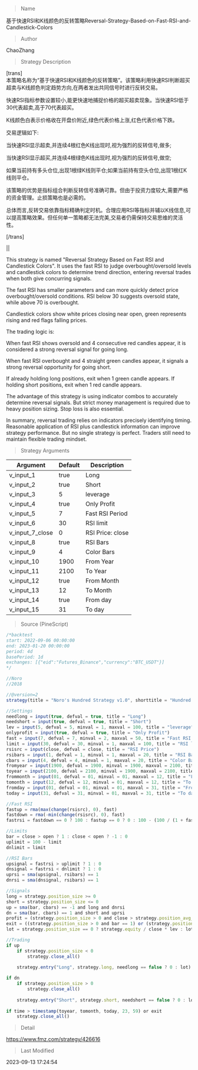 
> Name

基于快速RSI和K线颜色的反转策略Reversal-Strategy-Based-on-Fast-RSI-and-Candlestick-Colors

> Author

ChaoZhang

> Strategy Description



[trans]  
本策略名称为“基于快速RSI和K线颜色的反转策略”。该策略利用快速RSI判断超买超卖与K线颜色判定趋势方向,在两者发出共同信号时进行反转交易。

快速RSI指标参数设置较小,能更快速地捕捉价格的超买超卖现象。当快速RSI低于30代表超卖,高于70代表超买。

K线颜色白表示价格收在开盘价附近,绿色代表价格上涨,红色代表价格下跌。

交易逻辑如下:

当快速RSI显示超卖,并连续4根红色K线出现时,视为强烈的反转信号,做多;

当快速RSI显示超买,并连续4根绿色K线出现时,视为强烈的反转信号,做空;

如果当前持有多头仓位,出现1根绿K线则平仓;如果当前持有空头仓位,出现1根红K线则平仓。

该策略的优势是指标组合判断反转信号准确可靠。但由于投资力度较大,需要严格的资金管理。止损策略也是必需的。

总体而言,反转交易依靠指标精确判定时机。合理应用RSI等指标并辅以K线信息,可以提高策略效果。但任何单一策略都无法完美,交易者仍需保持交易思维的灵活性。


[/trans]

||



This strategy is named "Reversal Strategy Based on Fast RSI and Candlestick Colors". It uses the fast RSI to judge overbought/oversold levels and candlestick colors to determine trend direction, entering reversal trades when both give concurring signals.

The fast RSI has smaller parameters and can more quickly detect price overbought/oversold conditions. RSI below 30 suggests oversold state, while above 70 is overbought. 

Candlestick colors show white prices closing near open, green represents rising and red flags falling prices. 

The trading logic is:

When fast RSI shows oversold and 4 consecutive red candles appear, it is considered a strong reversal signal for going long.

When fast RSI overbought and 4 straight green candles appear, it signals a strong reversal opportunity for going short.

If already holding long positions, exit when 1 green candle appears. If holding short positions, exit when 1 red candle appears.

The advantage of this strategy is using indicator combos to accurately determine reversal signals. But strict money management is required due to heavy position sizing. Stop loss is also essential.

In summary, reversal trading relies on indicators precisely identifying timing. Reasonable application of RSI plus candlestick information can improve strategy performance. But no single strategy is perfect. Traders still need to maintain flexible trading mindset.

> Strategy Arguments



|Argument|Default|Description|
|----|----|----|
|v_input_1|true|Long|
|v_input_2|true|Short|
|v_input_3|5|leverage|
|v_input_4|true|Only Profit|
|v_input_5|7|Fast RSI Period|
|v_input_6|30|RSI limit|
|v_input_7_close|0|RSI Price: close|high|low|open|hl2|hlc3|hlcc4|ohlc4|
|v_input_8|true|RSI Bars|
|v_input_9|4|Color Bars|
|v_input_10|1900|From Year|
|v_input_11|2100|To Year|
|v_input_12|true|From Month|
|v_input_13|12|To Month|
|v_input_14|true|From day|
|v_input_15|31|To day|


> Source (PineScript)

``` javascript
/*backtest
start: 2022-09-06 00:00:00
end: 2023-01-20 00:00:00
period: 4d
basePeriod: 1d
exchanges: [{"eid":"Futures_Binance","currency":"BTC_USDT"}]
*/

//Noro
//2018

//@version=2
strategy(title = "Noro's Hundred Strategy v1.0", shorttitle = "Hundred str 1.0", overlay = true, default_qty_type = strategy.percent_of_equity, default_qty_value = 100, pyramiding = 0)

//Settings
needlong = input(true, defval = true, title = "Long")
needshort = input(true, defval = true, title = "Short")
lev = input(5, defval = 5, minval = 1, maxval = 100, title = "leverage")
onlyprofit = input(true, defval = true, title = "Only Profit")
fast = input(7, defval = 7, minval = 2, maxval = 50, title = "Fast RSI Period")
limit = input(30, defval = 30, minval = 1, maxval = 100, title = "RSI limit")
rsisrc = input(close, defval = close, title = "RSI Price")
rsibars = input(1, defval = 1, minval = 1, maxval = 20, title = "RSI Bars")
cbars = input(4, defval = 4, minval = 1, maxval = 20, title = "Color Bars")
fromyear = input(1900, defval = 1900, minval = 1900, maxval = 2100, title = "From Year")
toyear = input(2100, defval = 2100, minval = 1900, maxval = 2100, title = "To Year")
frommonth = input(01, defval = 01, minval = 01, maxval = 12, title = "From Month")
tomonth = input(12, defval = 12, minval = 01, maxval = 12, title = "To Month")
fromday = input(01, defval = 01, minval = 01, maxval = 31, title = "From day")
today = input(31, defval = 31, minval = 01, maxval = 31, title = "To day")

//Fast RSI
fastup = rma(max(change(rsisrc), 0), fast)
fastdown = rma(-min(change(rsisrc), 0), fast)
fastrsi = fastdown == 0 ? 100 : fastup == 0 ? 0 : 100 - (100 / (1 + fastup / fastdown))

//Limits
bar = close > open ? 1 : close < open ? -1 : 0
uplimit = 100 - limit
dnlimit = limit

//RSI Bars
upsignal = fastrsi > uplimit ? 1 : 0
dnsignal = fastrsi < dnlimit ? 1 : 0
uprsi = sma(upsignal, rsibars) == 1
dnrsi = sma(dnsignal, rsibars) == 1

//Signals
long = strategy.position_size >= 0
short = strategy.position_size <= 0
up = sma(bar, cbars) == -1 and long and dnrsi
dn = sma(bar, cbars) == 1 and short and uprsi
profit = (strategy.position_size > 0 and close > strategy.position_avg_price) or (strategy.position_size < 0 and close < strategy.position_avg_price) or onlyprofit == false
exit = ((strategy.position_size > 0 and bar == 1) or (strategy.position_size < 0 and bar == -1)) and profit
lot = strategy.position_size == 0 ? strategy.equity / close * lev : lot[1]

//Trading
if up
    if strategy.position_size < 0
        strategy.close_all()
        
    strategy.entry("Long", strategy.long, needlong == false ? 0 : lot)

if dn
    if strategy.position_size > 0
        strategy.close_all()
        
    strategy.entry("Short", strategy.short, needshort == false ? 0 : lot)
    
if time > timestamp(toyear, tomonth, today, 23, 59) or exit
    strategy.close_all()
```

> Detail

https://www.fmz.com/strategy/426616

> Last Modified

2023-09-13 17:24:54
